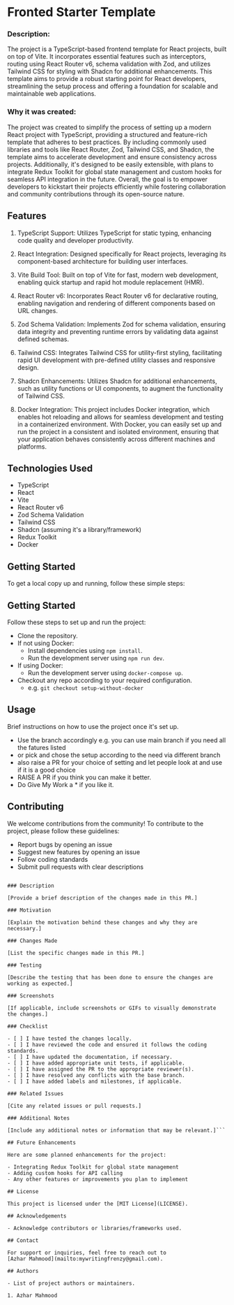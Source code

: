 # Fronted Starter Template

### Description:

The project is a TypeScript-based frontend template for React projects, built on
top of Vite. It incorporates essential features such as interceptors, routing
using React Router v6, schema validation with Zod, and utilizes Tailwind CSS for
styling with Shadcn for additional enhancements. This template aims to provide a
robust starting point for React developers, streamlining the setup process and
offering a foundation for scalable and maintainable web applications.

### Why it was created:

The project was created to simplify the process of setting up a modern React
project with TypeScript, providing a structured and feature-rich template that
adheres to best practices. By including commonly used libraries and tools like
React Router, Zod, Tailwind CSS, and Shadcn, the template aims to accelerate
development and ensure consistency across projects. Additionally, it's designed
to be easily extensible, with plans to integrate Redux Toolkit for global state
management and custom hooks for seamless API integration in the future. Overall,
the goal is to empower developers to kickstart their projects efficiently while
fostering collaboration and community contributions through its open-source
nature.

## Features

1. TypeScript Support: Utilizes TypeScript for static typing, enhancing code
   quality and developer productivity.

2. React Integration: Designed specifically for React projects, leveraging its
   component-based architecture for building user interfaces.

3. Vite Build Tool: Built on top of Vite for fast, modern web development,
   enabling quick startup and rapid hot module replacement (HMR).

4. React Router v6: Incorporates React Router v6 for declarative routing,
   enabling navigation and rendering of different components based on URL
   changes.

5. Zod Schema Validation: Implements Zod for schema validation, ensuring data
   integrity and preventing runtime errors by validating data against defined
   schemas.

6. Tailwind CSS: Integrates Tailwind CSS for utility-first styling, facilitating
   rapid UI development with pre-defined utility classes and responsive design.

7. Shadcn Enhancements: Utilizes Shadcn for additional enhancements, such as
   utility functions or UI components, to augment the functionality of Tailwind
   CSS.

8. Docker Integration: This project includes Docker integration, which enables hot reloading and allows for seamless development and testing in a containerized environment. With Docker, you can easily set up and run the project in a consistent and isolated environment, ensuring that your application behaves consistently across different machines and platforms.

## Technologies Used

- TypeScript
- React
- Vite
- React Router v6
- Zod Schema Validation
- Tailwind CSS
- Shadcn (assuming it's a library/framework)
- Redux Toolkit
- Docker

## Getting Started

To get a local copy up and running, follow these simple steps:

## Getting Started

Follow these steps to set up and run the project:

- Clone the repository.
- If not using Docker:
   - Install dependencies using `npm install`.
   - Run the development server using `npm run dev`.
- If using Docker:
   - Run the development server using `docker-compose up`.
- Checkout any repo according to your required configuration.
   - e.g. `git checkout setup-without-docker`

## Usage

Brief instructions on how to use the project once it's set up.

- Use the branch accordingly e.g. you can use main branch if you need all the
  fatures listed
- or pick and chose the setup according to the need via different branch
- also raise a PR for your choice of setting and let people look at and use if
  it is a good choice
- RAISE A PR if you think you can make it better.
- Do Give My Work a \* if you like it.

## Contributing

We welcome contributions from the community! To contribute to the project,
please follow these guidelines:

- Report bugs by opening an issue
- Suggest new features by opening an issue
- Follow coding standards
- Submit pull requests with clear descriptions


```## Pull Request Template

### Description

[Provide a brief description of the changes made in this PR.]

### Motivation

[Explain the motivation behind these changes and why they are necessary.]

### Changes Made

[List the specific changes made in this PR.]

### Testing

[Describe the testing that has been done to ensure the changes are working as expected.]

### Screenshots

[If applicable, include screenshots or GIFs to visually demonstrate the changes.]

### Checklist

- [ ] I have tested the changes locally.
- [ ] I have reviewed the code and ensured it follows the coding standards.
- [ ] I have updated the documentation, if necessary.
- [ ] I have added appropriate unit tests, if applicable.
- [ ] I have assigned the PR to the appropriate reviewer(s).
- [ ] I have resolved any conflicts with the base branch.
- [ ] I have added labels and milestones, if applicable.

### Related Issues

[Cite any related issues or pull requests.]

### Additional Notes

[Include any additional notes or information that may be relevant.]```

## Future Enhancements

Here are some planned enhancements for the project:

- Integrating Redux Toolkit for global state management
- Adding custom hooks for API calling
- Any other features or improvements you plan to implement

## License

This project is licensed under the [MIT License](LICENSE).

## Acknowledgements

- Acknowledge contributors or libraries/frameworks used.

## Contact

For support or inquiries, feel free to reach out to
[Azhar Mahmood](mailto:mywritingfrenzy@gmail.com).

## Authors

- List of project authors or maintainers.

1. Azhar Mahmood
